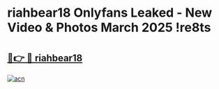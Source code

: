 # riahbear18 Onlyfans Leaked - New Video & Photos March 2025 !re8ts

# <h2><a href="https://u2exln.iuczelnia.edu.pl?title=riahbear18&ref=re8ts">🔗👉 🔴 riahbear18</a></h2>

[![acn](https://github.com/user-attachments/assets/0f9c940e-d8b0-45ae-aac7-cd30a18b3e1c)](https://u2exln.iuczelnia.edu.pl?title=riahbear18&ref=re8ts)

